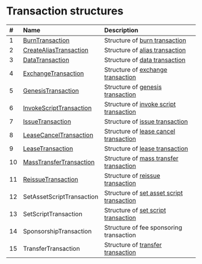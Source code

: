 # Transaction structures

| # | Name | Description |
| :--- | :--- | :--- |
| 1 | [BurnTransaction](/ride/structures/transaction-structures/burn-transaction.md) | Structure of [burn transaction](/blockchain/transaction-type/burn-transaction.md) |
| 2 | [CreateAliasTransaction](/ride/structures/transaction-structures/create-alias-transaction.md) | Structure of [alias transaction](/blockchain/transaction-type/alias-transaction.md) |
| 3 | [DataTransaction](/ride/structures/transaction-structures/data-transaction.md) | Structure of [data transaction](/blockchain/transaction-type/data-transaction.md) |
| 4 | [ExchangeTransaction](/ride/structures/transaction-structures/exchange-transaction.md) | Structure of [exchange transaction](/blockchain/transaction-type/exchange-transaction.md) |
| 5 | [GenesisTransaction](/ride/structures/transaction-structures/genesis-transaction.md) | Structure of [genesis transaction](/blockchain/transaction-type/genesis-transaction.md) |
| 6 | [InvokeScriptTransaction](/ride/structures/transaction-structures/invoke-script-transaction.md) | Structure of [invoke script transaction](/blockchain/transaction-type/invoke-script-transaction.md) |
| 7 | [IssueTransaction](/ride/structures/transaction-structures/issue-transaction.md) | Structure of [issue transaction](/blockchain/transaction-type/issue-transaction.md) |
| 8 | [LeaseCancelTransaction](/ride/structures/transaction-structures/lease-cancel-transaction.md) | Structure of [lease cancel transaction](/blockchain/transaction-type/lease-cancel-transaction.md) |
| 9 | [LeaseTransaction](/ride/structures/transaction-structures/lease-transaction.md) | Structure of [lease transaction](/blockchain/transaction-type/lease-transaction.md) |
| 10 | [MassTransferTransaction](/ride/structures/transaction-structures/mass-transfer-transaction.md) | Structure of [mass transfer transaction](/blockchain/transaction-type/mass-transfer-transaction.md) |
| 11 | [ReissueTransaction](/ride/structures/transaction-structures/reissue-transaction.md) | Structure of [reissue transaction](/blockchain/transaction-type/reissue-transaction.md) |
| 12 | SetAssetScriptTransaction | Structure of [set asset script transaction](/blockchain/transaction-type/set-asset-script-transaction.md) |
| 13 | SetScriptTransaction | Structure of [set script transaction](/blockchain/transaction-type/set-script-transaction.md) |
| 14 | SponsorshipTransaction | Structure of fee sponsoring transaction |
| 15 | TransferTransaction | Structure of [transfer transaction](/blockchain/transaction-type/transfer-transaction.md) |
